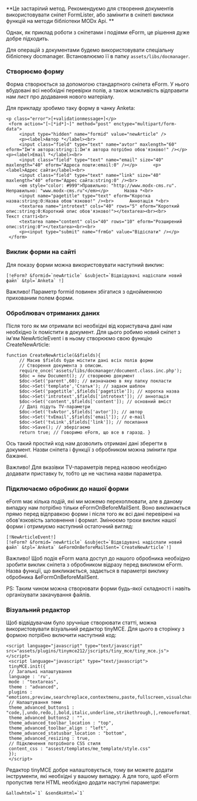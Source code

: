**Це застарілий метод. Рекомендуємо для створення документів використовувати сніпет FormLister, або замінити в сніпеті виклики функцій на методи бібліотеки MODx Api. **

Однак, як приклад роботи з сніпетами і подіями eForm, це рішення дуже добре підходить.

Для операцій з документами будемо використовувати спеціальну бібліотеку docmanager. Встановлюємо її в папку `assets/libs/docmanager`.

### Створюємо форму

Форма створюється за допомогою стандартного сніпета eForm. У нього вбудовані всі необхідні перевірки полів, а також можливість відправити нам лист про додавання нового матеріалу.

Для прикладу зробимо таку форму в чанку Anketa:
```
<p class="error">[+validationmessage+]</p>
 <form action="[~[*id*]~]" method="post" enctype="multipart/form-data">
     <input type="hidden" name="formid" value="newArticle" />
     <p><label>Автор *</label><br>
     <input class="field" type="text" name="avtor" maxlength="60" eform="Ім'я автора:string:1:Ім'я автора потрібно обов'язково!" /></p>      <p><label>Email *</label><br>
     <input class="field" type="text" name="email" size="40" maxlength="40" eform="Адреса пошти:email:0" /></p>      <p><label>Адрес сайта</label><br>
     <input class="field" type="text" name="link" size="40" maxlength="40" eform="Адрес сайта:string:0" /><br>
     <em style="color: #999">Правильно: "http://www.modx-cms.ru". Неправильно: "www.modx-cms.ru"</em></p>      Назва *<br>
     <input name="pagetitle" type="text" eform="Коротка назва:string:0:Назва обов'язково!" /><br>      Аннотація *<br>
     <textarea name="introtext" cols="40" rows="5" eform="Короткий опис:string:0:Короткий опис обов'язково!"></textarea><br><br>      Текст статті<br>
     <textarea name="content" cols="40" rows="10" eform="Розширений опис:string:0"></textarea><br><br>
     <p><input type="submit" name="frmGo" value="Відіслати" /></p>
 </form>
 ```

### Виклик форми на сайті

Для показу форми можна використовувати наступний виклик:
```
[!eForm? &formid=`newArticle` &subject=`Відвідувачі надіслали новий файл` &tpl=`Anketa` !]
```
Важливо! Параметр formid повинен збігатися з однойменною прихованим полем форми.

### Оброблювач отриманих даних

Після того як ми отримали всі необхідні від користувача дані нам необхідно їх помістити в документ. Для цього робимо новий сніпет з ім'ям NewArticleEvent і в ньому створюємо свою функцію CreateNewArticle:
```
function CreateNewArticle(&$fields){
     // Масив $fields буде містити дані всіх полів форми
     // Створення документа з описом.
     require_once('assets/libs/docmanager/document.class.inc.php');
     $doc = new Document(); // створюємо документ
     $doc->Set('parent',60); // визначаємо в яку папку покласти
     $doc->Set('template','Статья'); // задаєм шаблон
     $doc->Set('pagetitle',$fields['pagetitle']); // коротка назва
     $doc->Set('introtext',$fields['introtext']); // аннотація
     $doc->Set('content',$fields['content']); // основний вміст
     // Далі підуть TV-параметри
     $doc->Set('tvAvtor',$fields['avtor']); // автор
     $doc->Set('tvEmail',$fields['email']); // e-mail
     $doc->Set('tvLink',$fields['link']); // посилання
     $doc->Save(); // зберігаємо
     return true; // Говоримо eForm, що все в гаразд. }
```

Ось такий простий код нам дозволить отримані дані зберегти в документ. Назви сніпета і функції з обробником можна змінити при бажанні.

Важливо! Для вказівки TV-параметрів перед назвою необхідно додавати приставку tv, тобто це не частина назви параметра.

### Підключаємо обробник до нашої форми

eForm має кілька подій, які ми можемо перехоплювати, але в даному випадку нам потрібно тільки eFormOnBeforeMailSent. Воно викликається прямо перед відправкою форми і після того як всі дані перевірені на обов'язковість заповнення і формат. Змінюємо трохи виклик нашої форми і отримуємо наступний остаточний вигляд:
```
[!NewArticleEvent!]
[!eForm? &formid=`newArticle` &subject=`Відвідувачі надіслали новий файл` &tpl=`Anketa` &eFormOnBeforeMailSent=`CreateNewArticle`!]
```
Важливо! Щоб подія eForm мала доступ до нашого обробника необхідно зробити виклик сніпета з обробником відразу перед викликом eForm. Назва функції, що викликається, задається в параметрі виклику обробника &eFormOnBeforeMailSent.

PS: Таким чином можна створювати форми будь-якої складності і навіть організувати закачування файлів.

### Візуальний редактор

Щоб відвідувачам було зручніше створювати статті, можна використовувати візуальний редактор tinyMCE. Для цього в сторінку з формою потрібно включити наступний код:
```
<script language="javascript" type="text/javascript" src="assets/plugins/tinymce212/jscripts/tiny_mce/tiny_mce.js"></script>
 <script language="javascript" type="text/javascript">
 tinyMCE.init({
 // Загальні налаштування
 language : 'ru',
 mode : "textareas",
 theme : "advanced",
 plugins : "emotions,preview,searchreplace,contextmenu,paste,fullscreen,visualchars",
 // Налаштування теми
 theme_advanced_buttons1 : "code,|,undo,redo,|,bold,italic,underline,strikethrough,|,removeformat,cut,copy,paste,|,bullist,numlist,|,link,unlink,|,image,|,sub,sup,|,charmap,formatselect",
 theme_advanced_buttons2 : "",
 theme_advanced_toolbar_location : "top",
 theme_advanced_toolbar_align : "left",
 theme_advanced_statusbar_location : "bottom",
 theme_advanced_resizing : true,
 // Підключення потрібного CSS стиля
 content_css : "assest/templates/me_template/style.css"
 });
 </script>
```
Редактор tinyMCE добре налаштовується, тому ви можете додати інструменти, які необхідні у вашому випадку. А для того, щоб eForm пропустив теги HTML необхідно додати наступні параметри:
```
&allowhtml=`1` &sendAsHtml=`1`
```
